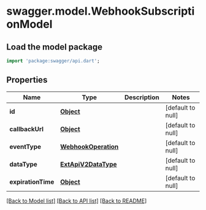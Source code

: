 # swagger.model.WebhookSubscriptionModel

## Load the model package
```dart
import 'package:swagger/api.dart';
```

## Properties
Name | Type | Description | Notes
------------ | ------------- | ------------- | -------------
**id** | [**Object**](Object.md) |  | [default to null]
**callbackUrl** | [**Object**](Object.md) |  | [default to null]
**eventType** | [**WebhookOperation**](WebhookOperation.md) |  | [default to null]
**dataType** | [**ExtApiV2DataType**](ExtApiV2DataType.md) |  | [default to null]
**expirationTime** | [**Object**](Object.md) |  | [default to null]

[[Back to Model list]](../README.md#documentation-for-models) [[Back to API list]](../README.md#documentation-for-api-endpoints) [[Back to README]](../README.md)

